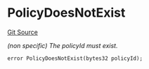 # PolicyDoesNotExist
[Git Source](https://github.com/nayms/contracts-v3/blob/08976c385ed293c18988aa46a13c47179dbb0a28/src/shared/CustomErrors.sol)

*(non specific) The policyId must exist.*


```solidity
error PolicyDoesNotExist(bytes32 policyId);
```

